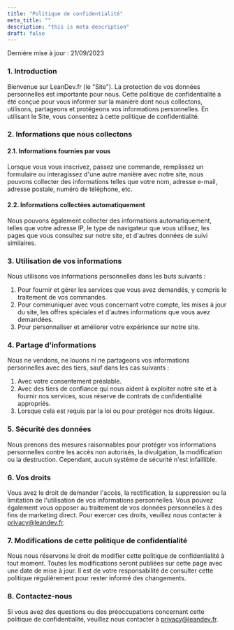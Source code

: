 ```yaml
---
title: "Politique de confidentialité"
meta_title: ""
description: "this is meta description"
draft: false
---
```


Dernière mise à jour : 21/09/2023

### 1. Introduction

Bienvenue sur LeanDev.fr (le "Site"). La protection de vos données personnelles est importante pour nous. Cette politique de confidentialité a été conçue pour vous informer sur la manière dont nous collectons, utilisons, partageons et protégeons vos informations personnelles. En utilisant le Site, vous consentez à cette politique de confidentialité.

### 2. Informations que nous collectons

#### 2.1. Informations fournies par vous

Lorsque vous vous inscrivez, passez une commande, remplissez un formulaire ou interagissez d'une autre manière avec notre site, nous pouvons collecter des informations telles que votre nom, adresse e-mail, adresse postale, numéro de téléphone, etc.

#### 2.2. Informations collectées automatiquement

Nous pouvons également collecter des informations automatiquement, telles que votre adresse IP, le type de navigateur que vous utilisez, les pages que vous consultez sur notre site, et d'autres données de suivi similaires.

### 3. Utilisation de vos informations

Nous utilisons vos informations personnelles dans les buts suivants :

1. Pour fournir et gérer les services que vous avez demandés, y compris le traitement de vos commandes.
2. Pour communiquer avec vous concernant votre compte, les mises à jour du site, les offres spéciales et d'autres informations que vous avez demandées.
3. Pour personnaliser et améliorer votre expérience sur notre site.

### 4. Partage d'informations

Nous ne vendons, ne louons ni ne partageons vos informations personnelles avec des tiers, sauf dans les cas suivants :

1. Avec votre consentement préalable.
2. Avec des tiers de confiance qui nous aident à exploiter notre site et à fournir nos services, sous réserve de contrats de confidentialité appropriés.
3. Lorsque cela est requis par la loi ou pour protéger nos droits légaux.

### 5. Sécurité des données

Nous prenons des mesures raisonnables pour protéger vos informations personnelles contre les accès non autorisés, la divulgation, la modification ou la destruction. Cependant, aucun système de sécurité n'est infaillible.

### 6. Vos droits

Vous avez le droit de demander l'accès, la rectification, la suppression ou la limitation de l'utilisation de vos informations personnelles. Vous pouvez également vous opposer au traitement de vos données personnelles à des fins de marketing direct. Pour exercer ces droits, veuillez nous contacter à privacy@leandev.fr.

### 7. Modifications de cette politique de confidentialité

Nous nous réservons le droit de modifier cette politique de confidentialité à tout moment. Toutes les modifications seront publiées sur cette page avec une date de mise à jour. Il est de votre responsabilité de consulter cette politique régulièrement pour rester informé des changements.

### 8. Contactez-nous

Si vous avez des questions ou des préoccupations concernant cette politique de confidentialité, veuillez nous contacter à privacy@leandev.fr.

